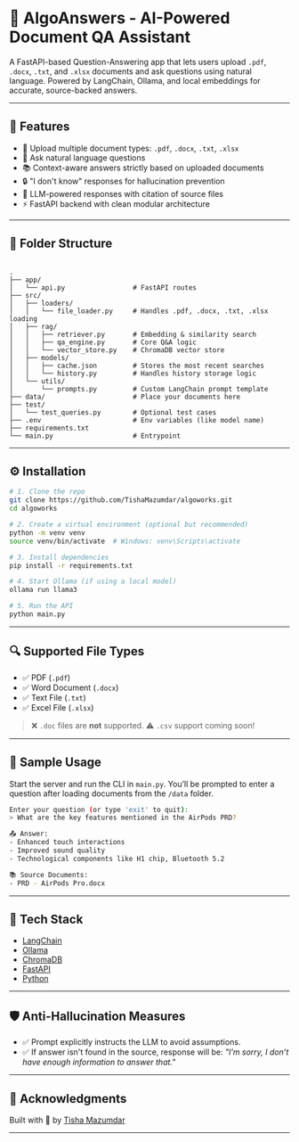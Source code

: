 # 🧠 AlgoAnswers - AI-Powered Document QA Assistant

A FastAPI-based Question-Answering app that lets users upload `.pdf`, `.docx`, `.txt`, and `.xlsx` documents and ask questions using natural language. Powered by LangChain, Ollama, and local embeddings for accurate, source-backed answers.

---

## 🚀 Features

- 📄 Upload multiple document types: `.pdf`, `.docx`, `.txt`, `.xlsx`
- 💬 Ask natural language questions
- 📚 Context-aware answers strictly based on uploaded documents
- 🔒 "I don't know" responses for hallucination prevention
- 🧠 LLM-powered responses with citation of source files
- ⚡ FastAPI backend with clean modular architecture

---

## 📁 Folder Structure

```

.
├── app/
│   └── api.py                 # FastAPI routes
├── src/
│   ├── loaders/
│   │   └── file_loader.py     # Handles .pdf, .docx, .txt, .xlsx loading
│   ├── rag/
│   │   ├── retriever.py       # Embedding & similarity search
│   │   ├── qa_engine.py       # Core Q&A logic
│   │   └── vector_store.py    # ChromaDB vector store
│   ├── models/
│   │   ├── cache.json         # Stores the most recent searches
│   │   └── history.py         # Handles history storage logic
│   └── utils/
│       └── prompts.py         # Custom LangChain prompt template
├── data/                      # Place your documents here
├── test/
│   └── test_queries.py        # Optional test cases
├── .env                       # Env variables (like model name)
├── requirements.txt
└── main.py                    # Entrypoint

````

---

## ⚙️ Installation

```bash
# 1. Clone the repo
git clone https://github.com/TishaMazumdar/algoworks.git
cd algoworks

# 2. Create a virtual environment (optional but recommended)
python -m venv venv
source venv/bin/activate  # Windows: venv\Scripts\activate

# 3. Install dependencies
pip install -r requirements.txt

# 4. Start Ollama (if using a local model)
ollama run llama3

# 5. Run the API
python main.py
````

---

## 🔍 Supported File Types

* ✅ PDF (`.pdf`)
* ✅ Word Document (`.docx`)
* ✅ Text File (`.txt`)
* ✅ Excel File (`.xlsx`)

> ❌ `.doc` files are **not** supported.
> ⚠️ `.csv` support coming soon!

---

## 🧪 Sample Usage

Start the server and run the CLI in `main.py`. You’ll be prompted to enter a question after loading documents from the `/data` folder.

```bash
Enter your question (or type 'exit' to quit):
> What are the key features mentioned in the AirPods PRD?

📤 Answer:
- Enhanced touch interactions
- Improved sound quality
- Technological components like H1 chip, Bluetooth 5.2

📚 Source Documents:
- PRD - AirPods Pro.docx
```

---

## 🧠 Tech Stack

* [LangChain](https://www.langchain.com/)
* [Ollama](https://ollama.com/)
* [ChromaDB](https://www.trychroma.com/)
* [FastAPI](https://fastapi.tiangolo.com/)
* [Python](https://www.python.org/)

---

## 🛡️ Anti-Hallucination Measures

* ✅ Prompt explicitly instructs the LLM to avoid assumptions.
* ✅ If answer isn't found in the source, response will be:
  *"I’m sorry, I don’t have enough information to answer that."*

---

## 🙌 Acknowledgments

Built with 💛 by [Tisha Mazumdar](https://github.com/TishaMazumdar)

---